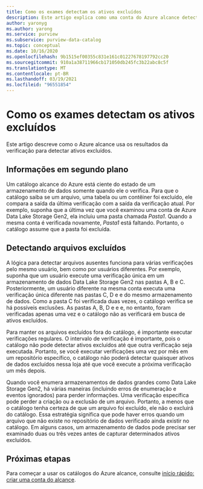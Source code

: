 ```yaml
---
title: Como os exames detectam os ativos excluídos
description: Este artigo explica como uma conta do Azure alcance detecta ativos excluídos durante as verificações.
author: yaronyg
ms.author: yarong
ms.service: purview
ms.subservice: purview-data-catalog
ms.topic: conceptual
ms.date: 10/16/2020
ms.openlocfilehash: 9b1515ef00355c831e161c01227678197792cc20
ms.sourcegitcommit: 910a1a38711966cb171050db245fc3b22abc8c5f
ms.translationtype: MT
ms.contentlocale: pt-BR
ms.lasthandoff: 03/19/2021
ms.locfileid: "96551854"
---
```

# <a name="how-scans-detect-deleted-assets"></a>Como os exames detectam os ativos excluídos

Este artigo descreve como o Azure alcance usa os resultados da verificação para detectar ativos excluídos.

## <a name="background-info"></a>Informações em segundo plano

Um catálogo alcance do Azure está ciente do estado de um armazenamento de dados somente quando ele o verifica. Para que o catálogo saiba se um arquivo, uma tabela ou um contêiner foi excluído, ele compara a saída da última verificação com a saída da verificação atual. Por exemplo, suponha que a última vez que você examinou uma conta de Azure Data Lake Storage Gen2, ela incluiu uma pasta chamada *Pasta1*. Quando a mesma conta é verificada novamente, *Pasta1* está faltando. Portanto, o catálogo assume que a pasta foi excluída.

## <a name="detecting-deleted-files"></a>Detectando arquivos excluídos

A lógica para detectar arquivos ausentes funciona para várias verificações pelo mesmo usuário, bem como por usuários diferentes. Por exemplo, suponha que um usuário execute uma verificação única em um armazenamento de dados Data Lake Storage Gen2 nas pastas A, B e C. Posteriormente, um usuário diferente na mesma conta executa uma verificação única diferente nas pastas C, D e e do mesmo armazenamento de dados. Como a pasta C foi verificada duas vezes, o catálogo verifica se há possíveis exclusões. As pastas A, B, D e e e, no entanto, foram verificadas apenas uma vez e o catálogo não as verificará em busca de ativos excluídos.

Para manter os arquivos excluídos fora do catálogo, é importante executar verificações regulares. O intervalo de verificação é importante, pois o catálogo não pode detectar ativos excluídos até que outra verificação seja executada. Portanto, se você executar verificações uma vez por mês em um repositório específico, o catálogo não poderá detectar quaisquer ativos de dados excluídos nessa loja até que você execute a próxima verificação um mês depois.

Quando você enumera armazenamentos de dados grandes como Data Lake Storage Gen2, há várias maneiras (incluindo erros de enumeração e eventos ignorados) para perder informações. Uma verificação específica pode perder a criação ou a exclusão de um arquivo. Portanto, a menos que o catálogo tenha certeza de que um arquivo foi excluído, ele não o excluirá do catálogo. Essa estratégia significa que pode haver erros quando um arquivo que não existe no repositório de dados verificado ainda existir no catálogo. Em alguns casos, um armazenamento de dados pode precisar ser examinado duas ou três vezes antes de capturar determinados ativos excluídos.

## <a name="next-steps"></a>Próximas etapas

Para começar a usar os catálogos do Azure alcance, consulte [início rápido: criar uma conta do alcance](create-catalog-portal.md).

